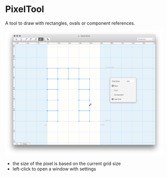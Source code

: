 PixelTool
=========

A tool to draw with rectangles, ovals or component references.

![](PixelTool.png)

- the size of the pixel is based on the current grid size
- left-click to open a window with settings
